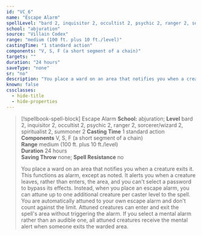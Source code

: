 ```yaml
---
id: "VC_6"
name: "Escape Alarm"
spellLevel: "bard 2, inquisitor 2, occultist 2, psychic 2, ranger 2, sorcerer/wizard 2, spiritualist 2, summoner 2"
school: "abjuration"
source: "Villain Codex"
range: "medium (100 ft. plus 10 ft./level)"
castingTime: "1 standard action"
components: "V, S, F (a short segment of a chain)"
targets: ""
duration: "24 hours"
saveType: "none"
sr: "no"
description: "You place a ward on an area that notifies you when a creature exits it. This functions as alarm, except as noted. It alerts you when a creature leaves, rather than enters, the area, and you can't select a password to bypass its effects. Instead, when you place an escape alarm, you can attune up to one additional creature per caster level to the spell. You are automatically attuned to your own escape alarm and don't count against the limit. Attuned creatures can enter and exit the spell's area without triggering the alarm. If you select a mental alarm rather than an audible one, all attuned creatures receive the mental alert when someone exits the warded area."
known: false
cssclasses:
  - hide-title
  - hide-properties
---
```


> [!spellbook-spell-block] Escape Alarm
> **School:** abjuration; **Level** bard 2, inquisitor 2, occultist 2, psychic 2, ranger 2, sorcerer/wizard 2, spiritualist 2, summoner 2
> **Casting Time** 1 standard action  
> **Components** V, S, F (a short segment of a chain)  
> **Range** medium (100 ft. plus 10 ft./level)  
> **Duration** 24 hours  
> **Saving Throw** none; **Spell Resistance** no
> 
> You place a ward on an area that notifies you when a creature exits it. This functions as alarm, except as noted. It alerts you when a creature leaves, rather than enters, the area, and you can't select a password to bypass its effects. Instead, when you place an escape alarm, you can attune up to one additional creature per caster level to the spell. You are automatically attuned to your own escape alarm and don't count against the limit. Attuned creatures can enter and exit the spell's area without triggering the alarm. If you select a mental alarm rather than an audible one, all attuned creatures receive the mental alert when someone exits the warded area.